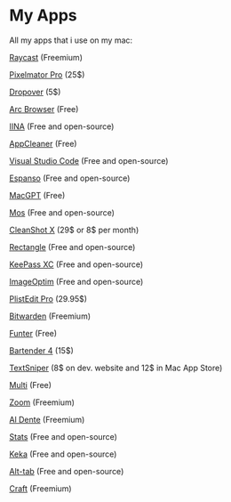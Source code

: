 # My Apps
All my apps that i use on my mac:

[Raycast](https://raycast.com/) (Freemium)

[Pixelmator Pro](https://www.pixelmator.com/pro/) (25$)

[Dropover](https://dropoverapp.com/) (5$)

[Arc Browser](https://arc.net/) (Free)

[IINA](https://iina.io/) (Free and open-source)

[AppCleaner](https://freemacsoft.net/appcleaner/) (Free)

[Visual Studio Code](https://code.visualstudio.com/) (Free and open-source)

[Espanso](https://espanso.org/) (Free and open-source)

[MacGPT](https://www.macgpt.com/) (Free)

[Mos](https://mos.caldis.me/) (Free and open-source)

[CleanShot X](https://cleanshot.com/) (29$ or 8$ per month)

[Rectangle](https://rectangleapp.com/) (Free and open-source)

[KeePass XC](https://keepassxc.org/) (Free and open-source)

[ImageOptim](https://imageoptim.com/mac) (Free and open-source)

[PlistEdit Pro](https://www.fatcatsoftware.com/plisteditpro/) (29.95$)

[Bitwarden](https://bitwarden.com/) (Freemium)

[Funter](https://nektony.com/funter) (Free)

[Bartender 4](macbartender.com) (15$)

[TextSniper](https://www.textsniper.app/) (8$ on dev. website and 12$ in Mac App Store)

[Multi](https://multiapp.com/) (Free)

[Zoom](https://zoom.us/) (Freemium)

[Al Dente](https://apphousekitchen.com/) (Freemium)

[Stats](https://github.com/exelban/stats) (Free and open-source)

[Keka](https://keka.io/) (Free and open-source)

[Alt-tab](https://alt-tab-macos.netlify.app/) (Free and open-source)

[Craft](https://craft.do/) (Freemium)
